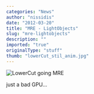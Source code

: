```yaml
---
categories: "News"
author: "nissidis"
date: "2012-03-20"
title: "MRE - LightObjects"
slug: "mre-lightobjects"
description: ""
imported: "true"
originalType: "stuff"
thumb: "lowerCut_stil_anim.jpg"
---
```



![LowerCut going MRE](lowerCut_stil_anim.jpg) 

just a bad GPU...

